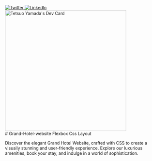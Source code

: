 <div align="left">
  <a href="https://twitter.com/TetsuoYamada">
    <img
      src="https://img.shields.io/twitter/follow/omBratteng?label=Twitter&logo=twitter&style=flat-square&color=1da1f2&logoColor=ffffff"
      alt="Twitter"
    />
  </a>
  <a href="https://www.linkedin.com/in/tetsuoyamada/">
    <img
      src="https://img.shields.io/static/v1?logo=linkedin&style=flat-square&color=0072b1&label=LinkedIn&message=%E2%98%86"
      alt="LinkedIn"
    />
  </a>
  <a href="https://app.daily.dev/copyninja1004"><img src="https://api.daily.dev/devcards/275fb9f369af4989a78105369f5199fb.png?r=ce2" width="400" alt="Tetsuo Yamada's Dev Card"/></a>
</div>
# Grand-Hotel-website
Flexbox Css Layout

Discover the elegant Grand Hotel Website, crafted with CSS to create a visually stunning and user-friendly experience. Explore our luxurious amenities, book your stay, and indulge in a world of sophistication.
